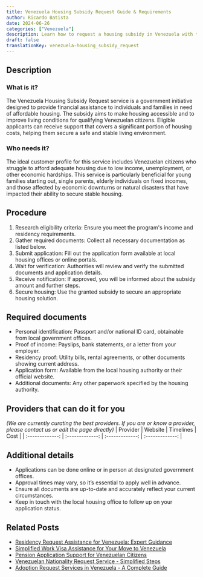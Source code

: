 ```yaml
---
title: Venezuela Housing Subsidy Request Guide & Requirements
author: Ricardo Batista
date: 2024-06-26
categories: ["Venezuela"]
description: Learn how to request a housing subsidy in Venezuela with this step-by-step guide and required documents checklist.
draft: false
translationKey: venezuela-housing_subsidy_request
---
```


## Description
### What is it?
The Venezuela Housing Subsidy Request service is a government initiative designed to provide financial assistance to individuals and families in need of affordable housing. The subsidy aims to make housing accessible and to improve living conditions for qualifying Venezuelan citizens. Eligible applicants can receive support that covers a significant portion of housing costs, helping them secure a safe and stable living environment.

### Who needs it?
The ideal customer profile for this service includes Venezuelan citizens who struggle to afford adequate housing due to low income, unemployment, or other economic hardships. This service is particularly beneficial for young families starting out, single parents, elderly individuals on fixed incomes, and those affected by economic downturns or natural disasters that have impacted their ability to secure stable housing.

## Procedure

1. Research eligibility criteria: Ensure you meet the program's income and residency requirements.
2. Gather required documents: Collect all necessary documentation as listed below.
3. Submit application: Fill out the application form available at local housing offices or online portals.
4. Wait for verification: Authorities will review and verify the submitted documents and application details.
5. Receive notification: If approved, you will be informed about the subsidy amount and further steps.
6. Secure housing: Use the granted subsidy to secure an appropriate housing solution.


## Required documents

- Personal identification: Passport and/or national ID card, obtainable from local government offices.
- Proof of income: Payslips, bank statements, or a letter from your employer.
- Residency proof: Utility bills, rental agreements, or other documents showing current address.
- Application form: Available from the local housing authority or their official website.
- Additional documents: Any other paperwork specified by the housing authority.


## Providers that can do it for you
_(We are currently curating the best providers. If you are or know a provider, please contact us or edit the page directly)_
| Provider        |     Website     |     Timelines    |       Cost      |
| :-------------: | :-------------: |  :-------------: | :-------------: |

## Additional details

- Applications can be done online or in person at designated government offices.
- Approval times may vary, so it’s essential to apply well in advance.
- Ensure all documents are up-to-date and accurately reflect your current circumstances.
- Keep in touch with the local housing office to follow up on your application status.




## Related Posts

- [Residency Request Assistance for Venezuela: Expert Guidance](https://tramitit.com/guides/venezuela/residency_request/)
- [Simplified Work Visa Assistance for Your Move to Venezuela](https://tramitit.com/guides/venezuela/work_visa_request/)
- [Pension Application Support for Venezuelan Citizens](https://tramitit.com/guides/venezuela/pension_request/)
- [Venezuelan Nationality Request Service - Simplified Steps](https://tramitit.com/guides/venezuela/nationality_request/)
- [Adoption Request Services in Venezuela - A Complete Guide](https://tramitit.com/guides/venezuela/adoption_request/)